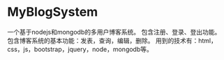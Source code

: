 # MyBlogSystem
一个基于nodejs和mongodb的多用户博客系统。
包含注册、登录、登出功能。
包含博客系统的基本功能：发表，查询，编辑，删除。
用到的技术有：html，css，js，bootstrap，jquery，node，mongodb等。
